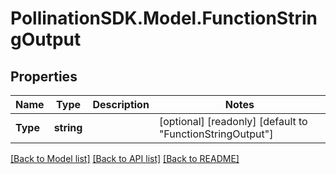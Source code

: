 
# PollinationSDK.Model.FunctionStringOutput

## Properties

Name | Type | Description | Notes
------------ | ------------- | ------------- | -------------
**Type** | **string** |  | [optional] [readonly] [default to "FunctionStringOutput"]

[[Back to Model list]](../README.md#documentation-for-models)
[[Back to API list]](../README.md#documentation-for-api-endpoints)
[[Back to README]](../README.md)

